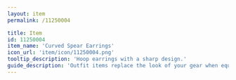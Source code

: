 ```yaml
---
layout: item
permalink: /11250004

title: Item
id: 11250004
item_name: 'Curved Spear Earrings'
icon_url: 'item/icon/11250004.png'
tooltip_description: 'Hoop earrings with a sharp design.'
guide_description: 'Outfit items replace the look of your gear when equipped.'
---
```

